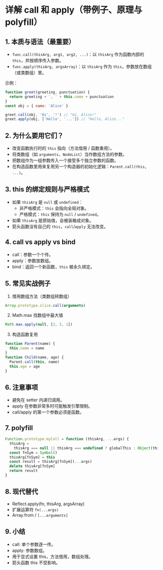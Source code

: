 # 详解 call 和 apply（带例子、原理与 polyfill）

## 1. 本质与语法（最重要）

- `func.call(thisArg, arg1, arg2, ...)`：以 `thisArg` 作为函数内部的 `this`，并按顺序传入参数。
- `func.apply(thisArg, argsArray)`：以 `thisArg` 作为 `this`，参数放在数组（或类数组）里。

示例：

```js
function greet(greeting, punctuation) {
  return greeting + ', ' + this.name + punctuation
}
const obj = { name: 'Alice' }

greet.call(obj, 'Hi', '!') // "Hi, Alice!"
greet.apply(obj, ['Hello', '...']) // "Hello, Alice..."
```

## 2. 为什么要用它们？

- 改变函数执行时的 `this` 指向（方法借用 / 函数重用）。
- 将类数组（如 `arguments`、`NodeList`）当作数组方法的参数。
- 把数组作为一组参数传入一个接受多个独立参数的函数。
- 在构造函数里用来复用另一个构造器的初始化逻辑：`Parent.call(this, ...)`。

## 3. this 的绑定规则与严格模式

- 如果 `thisArg` 是 `null` 或 `undefined`：
  - 非严格模式：`this` 会指向全局对象。
  - 严格模式：`this` 保持为 `null` / `undefined`。
- 如果 `thisArg` 是原始值，会被装箱成对象。
- 箭头函数没有自己的 `this`，`call`/`apply` 无法改变。

## 4. call vs apply vs bind

- call：参数一个个传。
- apply：参数放数组。
- bind：返回一个新函数，`this` 被永久绑定。

## 5. 常见实战例子

1. 借用数组方法（类数组转数组）

```js
Array.prototype.slice.call(arguments)
```

2. Math.max 找数组中最大值

```js
Math.max.apply(null, [3, 5, 1])
```

3. 构造函数复用

```js
function Parent(name) {
  this.name = name
}
function Child(name, age) {
  Parent.call(this, name)
  this.age = age
}
```

## 6. 注意事项

- 避免在 setter 内递归调用。
- apply 在参数非常多时可能触发引擎限制。
- call/apply 的第一个参数必须是函数。

## 7. polyfill

```js
Function.prototype.myCall = function (thisArg, ...args) {
  thisArg =
    thisArg === null || thisArg === undefined ? globalThis : Object(thisArg)
  const fnSym = Symbol()
  thisArg[fnSym] = this
  const result = thisArg[fnSym](...args)
  delete thisArg[fnSym]
  return result
}
```

## 8. 现代替代

- Reflect.apply(fn, thisArg, argsArray)
- 扩展运算符 `fn(...args)`
- Array.from / `[...arguments]`

## 9. 小结

- call: 单个参数逐一传。
- apply: 参数数组。
- 用于显式设置 this，方法借用，数组处理。
- 箭头函数 this 不受影响。
